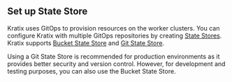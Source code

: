 ## Set up State Store

Kratix uses GitOps to provision resources on the worker clusters. You can
configure Kratix with multiple GitOps repositories by creating [State
Stores](/main/reference/statestore/intro). Kratix supports [Bucket State
Store](/main/reference/statestore/bucketstatestore) and [Git State
Store](/main/reference/statestore/gitstatestore).

Using a Git State Store is recommended for production environments as it provides
better security and version control. However, for development and testing
purposes, you can also use the Bucket State Store.
